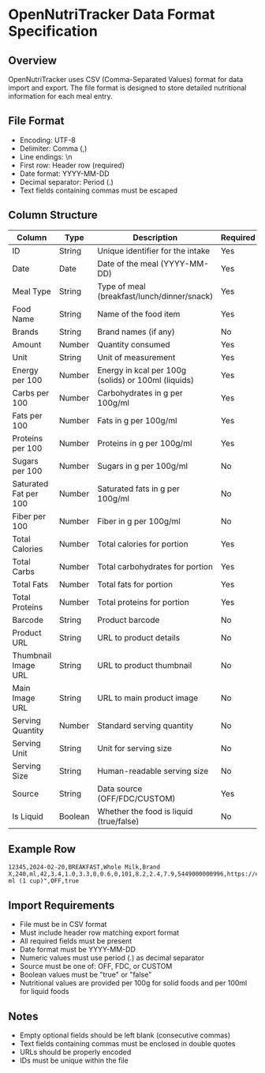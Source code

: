 # OpenNutriTracker Data Format Specification

## Overview
OpenNutriTracker uses CSV (Comma-Separated Values) format for data import and export. The file format is designed to store detailed nutritional information for each meal entry.

## File Format
- Encoding: UTF-8
- Delimiter: Comma (,)
- Line endings: \n
- First row: Header row (required)
- Date format: YYYY-MM-DD
- Decimal separator: Period (.)
- Text fields containing commas must be escaped

## Column Structure
| Column                | Type    | Description                                         | Required |
| --------------------- | ------- | --------------------------------------------------- | -------- |
| ID                    | String  | Unique identifier for the intake                    | Yes      |
| Date                  | Date    | Date of the meal (YYYY-MM-DD)                       | Yes      |
| Meal Type             | String  | Type of meal (breakfast/lunch/dinner/snack)         | Yes      |
| Food Name             | String  | Name of the food item                               | Yes      |
| Brands                | String  | Brand names (if any)                                | No       |
| Amount                | Number  | Quantity consumed                                   | Yes      |
| Unit                  | String  | Unit of measurement                                 | Yes      |
| Energy per 100        | Number  | Energy in kcal per 100g (solids) or 100ml (liquids) | Yes      |
| Carbs per 100         | Number  | Carbohydrates in g per 100g/ml                      | Yes      |
| Fats per 100          | Number  | Fats in g per 100g/ml                               | Yes      |
| Proteins per 100      | Number  | Proteins in g per 100g/ml                           | Yes      |
| Sugars per 100        | Number  | Sugars in g per 100g/ml                             | No       |
| Saturated Fat per 100 | Number  | Saturated fats in g per 100g/ml                     | No       |
| Fiber per 100         | Number  | Fiber in g per 100g/ml                              | No       |
| Total Calories        | Number  | Total calories for portion                          | Yes      |
| Total Carbs           | Number  | Total carbohydrates for portion                     | Yes      |
| Total Fats            | Number  | Total fats for portion                              | Yes      |
| Total Proteins        | Number  | Total proteins for portion                          | Yes      |
| Barcode               | String  | Product barcode                                     | No       |
| Product URL           | String  | URL to product details                              | No       |
| Thumbnail Image URL   | String  | URL to product thumbnail                            | No       |
| Main Image URL        | String  | URL to main product image                           | No       |
| Serving Quantity      | Number  | Standard serving quantity                           | No       |
| Serving Unit          | String  | Unit for serving size                               | No       |
| Serving Size          | String  | Human-readable serving size                         | No       |
| Source                | String  | Data source (OFF/FDC/CUSTOM)                        | Yes      |
| Is Liquid             | Boolean | Whether the food is liquid (true/false)             | No       |

## Example Row
```csv
12345,2024-02-20,BREAKFAST,Whole Milk,Brand X,240,ml,42,3.4,1.0,3.3,0,0.6,0,101,8.2,2.4,7.9,5449000000996,https://example.com,https://example.com/thumb.jpg,https://example.com/main.jpg,240,ml,"240 ml (1 cup)",OFF,true
```

## Import Requirements
- File must be in CSV format
- Must include header row matching export format
- All required fields must be present
- Date format must be YYYY-MM-DD
- Numeric values must use period (.) as decimal separator
- Source must be one of: OFF, FDC, or CUSTOM
- Boolean values must be "true" or "false"
- Nutritional values are provided per 100g for solid foods and per 100ml for liquid foods

## Notes
- Empty optional fields should be left blank (consecutive commas)
- Text fields containing commas must be enclosed in double quotes
- URLs should be properly encoded
- IDs must be unique within the file
